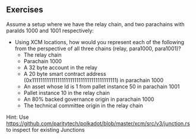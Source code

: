 ## Exercises

Assume a setup where we have the relay chain, and two parachains with paraIds 1000 and 1001 respectively:

- Using XCM locations, how would you represent each of the following from the perspective of all three chains (relay, para1000, para1001)?
  - The relay chain
  - Parachain 1000
  - A 32 byte account in the relay
  - A 20 byte smart contract address (0x1111111111111111111111111111111111111111) in parachain 1000
  - An asset whose Id is 1 from pallet instance 50 in parachain 1001
  - Pallet instance 10 in the relay chain
  - An 80% backed governance origin in parachain 1000
  - The technical committee origin in the relay chain

Hint: Use https://github.com/paritytech/polkadot/blob/master/xcm/src/v3/junction.rs to inspect for existing Junctions
